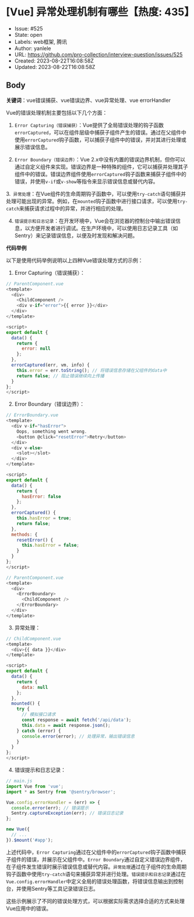 # [Vue] 异常处理机制有哪些【热度: 435】

- Issue: #525
- State: open
- Labels: web框架, 腾讯
- Author: yanlele
- URL: https://github.com/pro-collection/interview-question/issues/525
- Created: 2023-08-22T16:08:58Z
- Updated: 2023-08-22T16:08:58Z

## Body

**关键词**：vue错误捕获、vue错误边界、vue异常处理、vue errorHandler

Vue的错误处理机制主要包括以下几个方面：

1. `Error Capturing（错误捕获）`：Vue提供了全局错误处理的钩子函数`errorCaptured`，可以在组件层级中捕获子组件产生的错误。通过在父组件中使用`errorCaptured`钩子函数，可以捕获子组件中的错误，并对其进行处理或展示错误信息。

2. `Error Boundary（错误边界）`：Vue 2.x中没有内置的错误边界机制，但你可以通过自定义组件来实现。错误边界是一种特殊的组件，它可以捕获并处理其子组件中的错误。错误边界组件使用`errorCaptured`钩子函数来捕获子组件中的错误，并使用`v-if`或`v-show`等指令来显示错误信息或替代内容。

3.` 异常处理`：在Vue组件的生命周期钩子函数中，可以使用`try-catch`语句捕获并处理可能出现的异常。例如，在`mounted`钩子函数中进行接口请求，可以使用`try-catch`来捕获请求过程中的异常，并进行相应的处理。

4. `错误提示和日志记录`：在开发环境中，Vue会在浏览器的控制台中输出错误信息，以方便开发者进行调试。在生产环境中，可以使用日志记录工具（如Sentry）来记录错误信息，以便及时发现和解决问题。


**代码举例**

以下是使用代码举例说明以上四种Vue错误处理方式的示例：

1. Error Capturing（错误捕获）：

```javascript
// ParentComponent.vue
<template>
  <div>
    <ChildComponent />
    <div v-if="error">{{ error }}</div>
  </div>
</template>

<script>
export default {
  data() {
    return {
      error: null
    };
  },
  errorCaptured(err, vm, info) {
    this.error = err.toString(); // 将错误信息存储在父组件的data中
    return false; // 阻止错误继续向上传播
  }
};
</script>
```

2. Error Boundary（错误边界）：

```javascript
// ErrorBoundary.vue
<template>
  <div v-if="hasError">
    Oops, something went wrong.
    <button @click="resetError">Retry</button>
  </div>
  <div v-else>
    <slot></slot>
  </div>
</template>

<script>
export default {
  data() {
    return {
      hasError: false
    };
  },
  errorCaptured() {
    this.hasError = true;
    return false;
  },
  methods: {
    resetError() {
      this.hasError = false;
    }
  }
};
</script>

// ParentComponent.vue
<template>
  <div>
    <ErrorBoundary>
      <ChildComponent />
    </ErrorBoundary>
  </div>
</template>
```

3. 异常处理：

```javascript
// ChildComponent.vue
<template>
  <div>{{ data }}</div>
</template>

<script>
export default {
  data() {
    return {
      data: null
    };
  },
  mounted() {
    try {
      // 模拟接口请求
      const response = await fetch('/api/data');
      this.data = await response.json();
    } catch (error) {
      console.error(error); // 处理异常，输出错误信息
    }
  }
};
</script>
```

4. 错误提示和日志记录：

```javascript
// main.js
import Vue from 'vue';
import * as Sentry from '@sentry/browser';

Vue.config.errorHandler = (err) => {
  console.error(err); // 错误提示
  Sentry.captureException(err); // 错误日志记录
};

new Vue({
  // ...
}).$mount('#app');
```

上述代码中，`Error Capturing`通过在父组件中的`errorCaptured`钩子函数中捕获子组件的错误，并展示在父组件中。`Error Boundary`通过自定义错误边界组件，在子组件发生错误时展示错误信息或替代内容。`异常处理`通过在子组件的生命周期钩子函数中使用`try-catch`语句来捕获异常并进行处理。`错误提示和日志记录`通过在`Vue.config.errorHandler`中定义全局的错误处理函数，将错误信息输出到控制台，并使用Sentry等工具记录错误日志。

这些示例展示了不同的错误处理方式，可以根据实际需求选择合适的方式来处理Vue应用中的错误。

